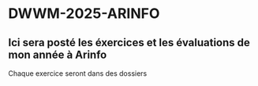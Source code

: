 # DWWM-2025-ARINFO

## Ici sera posté les éxercices et les évaluations de mon année à Arinfo ##

Chaque exercice seront dans des dossiers
